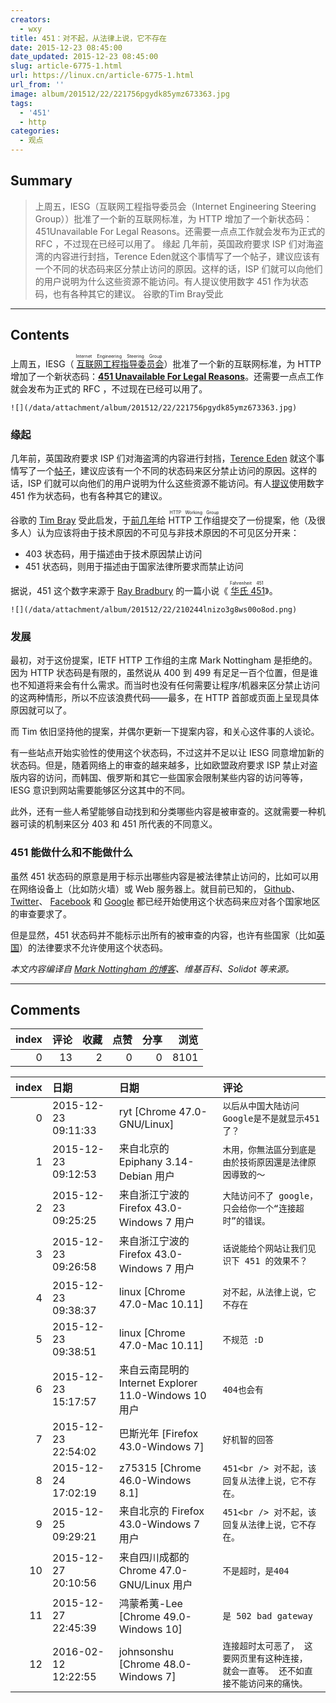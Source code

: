 ```yaml
---
creators:
  - wxy
title: 451：对不起，从法律上说，它不存在
date: 2015-12-23 08:45:00
date_updated: 2015-12-23 08:45:00
slug: article-6775-1.html
url: https://linux.cn/article-6775-1.html
url_from: ''
image: album/201512/22/221756pgydk85ymz673363.jpg
tags:
  - '451'
  - http
categories:
  - 观点
---
```


## Summary

> 上周五，IESG（互联网工程指导委员会（Internet Engineering Steering Group））批准了一个新的互联网标准，为 HTTP 增加了一个新状态码：451Unavailable For Legal Reasons。还需要一点点工作就会发布为正式的 RFC ，不过现在已经可以用了。  缘起 几年前，英国政府要求 ISP 们对海盗湾的内容进行封挡，Terence Eden就这个事情写了一个帖子，建议应该有一个不同的状态码来区分禁止访问的原因。这样的话，ISP 们就可以向他们的用户说明为什么这些资源不能访问。有人提议使用数字 451 作为状态码，也有各种其它的建议。 谷歌的Tim Bray受此

***

<!-- more -->

## Contents

上周五，IESG（<ruby> <a href="https://www.ietf.org/iesg/">  互联网工程指导委员会 </a> <rp>  （ </rp> <rt>  Internet Engineering Steering Group </rt> <rp>  ） </rp></ruby>）批准了一个新的互联网标准，为 HTTP 增加了一个新状态码：**[451 Unavailable For Legal Reasons](https://datatracker.ietf.org/doc/draft-ietf-httpbis-legally-restricted-status/)**。还需要一点点工作就会发布为正式的 RFC ，不过现在已经可以用了。

`![](/data/attachment/album/201512/22/221756pgydk85ymz673363.jpg)`

### 缘起

几年前，英国政府要求 ISP 们对海盗湾的内容进行封挡，[Terence Eden](http://shkspr.mobi/blog/2012/06/there-is-no-http-code-for-censorship-but-perhaps-there-should-be/) 就这个事情写了一个[帖子](http://shkspr.mobi/blog/2012/06/there-is-no-http-code-for-censorship-but-perhaps-there-should-be/)，建议应该有一个不同的状态码来区分禁止访问的原因。这样的话，ISP 们就可以向他们的用户说明为什么这些资源不能访问。有人[提议](http://yro.slashdot.org/comments.pl?sid=2906113&cid=40270621)使用数字 451 作为状态码，也有各种其它的建议。

谷歌的 [Tim Bray](https://www.tbray.org/ongoing/) 受此启发，于[前几年](https://www.tbray.org/ongoing/When/201x/2012/06/20/Latin-Scholar-451)给 <ruby> HTTP 工作组 <rt>  HTTP Working Group </rt></ruby>提交了一份提案，他（及很多人）认为应该将由于技术原因的不可见与非技术原因的不可见区分开来：

* 403 状态码，用于描述由于技术原因禁止访问
* 451 状态码，则用于描述由于国家法律所要求而禁止访问

据说，451 这个数字来源于 [Ray Bradbury](https://en.wikipedia.org/wiki/Fahrenheit_451) 的一篇小说《<ruby> <a href="https://en.wikipedia.org/wiki/Fahrenheit_451">  华氏 451 </a> <rp>  （ </rp> <rt>  Fahrenheit 451 </rt> <rp>  ） </rp></ruby>》。

`![](/data/attachment/album/201512/22/210244lnizo3g8ws00o8od.png)`

### 发展

最初，对于这份提案，IETF HTTP 工作组的主席 Mark Nottingham 是拒绝的。因为 HTTP 状态码是有限的，虽然说从 400 到 499 有足足一百个位置，但是谁也不知道将来会有什么需求。而当时也没有任何需要让程序/机器来区分禁止访问的这两种情形，所以不应该浪费代码——最多，在 HTTP 首部或页面上呈现具体原因就可以了。

而 Tim 依旧坚持他的提案，并偶尔更新一下提案内容，和关心这件事的人谈论。

有一些站点开始实验性的使用这个状态码，不过这并不足以让 IESG 同意增加新的状态码。但是，随着网络上的审查的越来越多，比如欧盟政府要求 ISP 禁止对盗版内容的访问，而韩国、俄罗斯和其它一些国家会限制某些内容的访问等等，IESG 意识到网站需要能够区分这其中的不同。

此外，还有一些人希望能够自动找到和分类哪些内容是被审查的。这就需要一种机器可读的机制来区分 403 和 451 所代表的不同意义。 

### 451 能做什么和不能做什么

虽然 451 状态码的原意是用于标示出哪些内容是被法律禁止访问的，比如可以用在网络设备上（比如防火墙）或 Web 服务器上。就目前已知的， [Github](https://en.wikipedia.org/wiki/Censorship_of_GitHub)、 [Twitter](https://en.wikipedia.org/wiki/Censorship_of_Twitter)、 [Facebook](https://en.wikipedia.org/wiki/Censorship_of_Facebook) 和 [Google](https://en.wikipedia.org/wiki/Censorship_by_Google) 都已经开始使用这个状态码来应对各个国家地区的审查要求了。

但是显然，451 状态码并不能标示出所有的被审查的内容，也许有些国家（比如[英国](https://en.wikipedia.org/wiki/Internet_Watch_Foundation)）的法律要求不允许使用这个状态码。

 

*本文内容编译自 [Mark Nottingham 的博客](https://www.mnot.net/blog/2015/12/18/451)、维基百科、Solidot 等来源。*

***

## Comments


|   index |   评论 |   收藏 |   点赞 |   分享 |   浏览 |
|--------:|-------:|-------:|-------:|-------:|-------:|
|       0 |     13 |      2 |      0 |      0 |   8101 |

|   index | 日期                | 日期                                                  | 评论                                                                                  |
|--------:|:--------------------|:------------------------------------------------------|:--------------------------------------------------------------------------------------|
|       0 | 2015-12-23 09:11:33 | ryt [Chrome 47.0-GNU/Linux]                           | `以后从中国大陆访问Google是不是就显示451了？`                                         |
|       1 | 2015-12-23 09:12:53 | 来自北京的 Epiphany 3.14-Debian 用户                  | `木用，你無法區分到底是由於技術原因還是法律原因導致的～`                              |
|       2 | 2015-12-23 09:25:25 | 来自浙江宁波的 Firefox 43.0-Windows 7 用户            | `大陆访问不了 google，只会给你一个“连接超时”的错误。`                                 |
|       3 | 2015-12-23 09:26:58 | 来自浙江宁波的 Firefox 43.0-Windows 7 用户            | `话说能给个网站让我们见识下 451 的效果不？`                                           |
|       4 | 2015-12-23 09:38:37 | linux [Chrome 47.0-Mac 10.11]                         | `对不起，从法律上说，它不存在`                                                        |
|       5 | 2015-12-23 09:38:51 | linux [Chrome 47.0-Mac 10.11]                         | `不规范 :D`                                                                           |
|       6 | 2015-12-23 15:17:57 | 来自云南昆明的 Internet Explorer 11.0-Windows 10 用户 | `404也会有`                                                                           |
|       7 | 2015-12-23 22:54:02 | 巴斯光年 [Firefox 43.0-Windows 7]                     | `好机智的回答`                                                                        |
|       8 | 2015-12-24 17:02:19 | z75315 [Chrome 46.0-Windows 8.1]                      | `451<br /> 对不起，该回复从法律上说，它不存在。`                                      |
|       9 | 2015-12-25 09:29:21 | 来自北京的 Firefox 43.0-Windows 7 用户                | `451<br /> 对不起，该回复从法律上说，它不存在。`                                      |
|      10 | 2015-12-27 20:10:56 | 来自四川成都的 Chrome 47.0-GNU/Linux 用户             | `不是超时，是404`                                                                     |
|      11 | 2015-12-27 22:45:39 | 鸿蒙希荑-Lee [Chrome 49.0-Windows 10]                 | `是 502 bad gateway`                                                                  |
|      12 | 2016-02-12 12:22:55 | johnsonshu [Chrome 48.0-Windows 7]                    | `连接超时太可恶了， 这要网页里有这种连接， 就会一直等。 还不如直接不能访问来的痛快。` |
